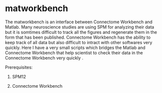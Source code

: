 # matworkbench
The matworkbench is an interface between Connectome Workbench and Matlab. Many neuroscience studies are using SPM for analyzing their data but it is somtimes difficult to track all the figures and regenerate them in the form that has been published. Connectome Workbench has the ability to keep track of all data but also difficult to intract with other softwares very quickly. Here I have a very small scripts which bridges the Matlab and Connectome Workbench that help scientist to check their data in the Connectome Workbench very quickly .

Prerequisites:

1) SPM12

2) Connectome Workbench
